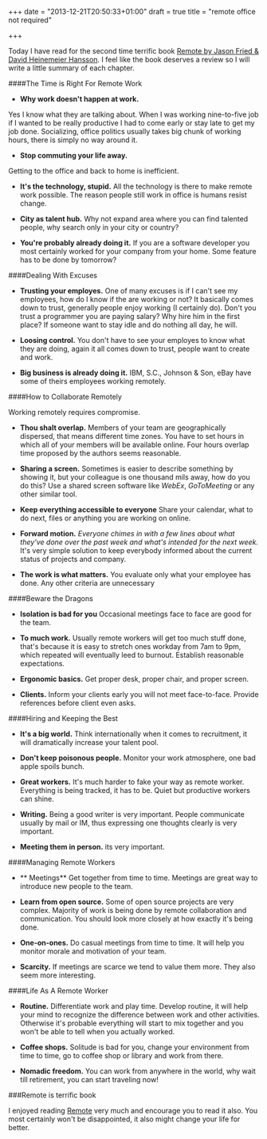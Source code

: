 +++
date = "2013-12-21T20:50:33+01:00"
draft = true
title = "remote office not required"

+++

Today I have read for the second time terrific book [Remote by Jason Fried & David Heinemeier Hansson](http://bit.ly/17YJc1C). I feel like the book deserves a review so I will write a little summary of each chapter.



####The Time is Right For Remote Work



* **Why work doesn't happen at work.**

Yes I know what they are talking about. When I was working nine-to-five job if I wanted to be really productive I had to come early or stay late to get my job done. Socializing, office politics usually takes big chunk of working hours, there is simply no way around it.



* **Stop commuting your life away.**

Getting to the office and back to home is inefficient.



* **It's the technology, stupid.** All the technology is there to make remote work possible. The reason people still work in office is humans resist change.



* **City as talent hub.** Why not expand area where you can find talented people, why search only in your city or country?



* **You're probably already doing it.** If you are a software developer you most certainly worked for your company from your home. Some feature has to be done by tomorrow?



####Dealing With Excuses



* **Trusting your employes.** One of many excuses is if I can't see my employees, how do I know if the are working or not? It basically comes down to trust, generally people enjoy working (I certainly do). Don't you trust a programmer you are paying salary? Why hire him in the first place? If someone want to stay idle and do nothing all day, he will.

* **Loosing control.**  You don't have to see your employes to know what they are doing, again it all comes down to trust, people want to create and work.

* **Big business is already doing it.** IBM, S.C., Johnson & Son, eBay have some of theirs employees working remotely.



####How to Collaborate Remotely

Working remotely requires compromise.



* **Thou shalt overlap.** Members of your team are geographically dispersed, that means different time zones. You have to set hours in which all of your members will be available online. Four hours overlap time proposed by the authors seems reasonable.

* **Sharing a screen.** Sometimes is easier to describe something by showing it, but your colleague is one thousand mils away, how do you do this? Use a shared screen software like *WebEx*, *GoToMeeting* or any other similar tool.

* **Keep everything accessible to everyone** Share your calendar, what to do next, files or anything you are working on online.

* **Forward motion.** *Everyone chimes in with a few lines about what they've done over the past week and what's intended for the next week.* It's very simple solution to keep everybody informed about the current status of projects and company.

* **The work is what matters.** You evaluate only what your employee has done. Any other criteria are unnecessary



####Beware the Dragons

* **Isolation is bad for you** Occasional meetings face to face are good for the team.

* **To much work.** Usually remote workers will get too much stuff done, that's because it is easy to stretch ones workday from 7am to 9pm, which repeated will eventually leed to burnout. Establish reasonable expectations.

* **Ergonomic basics.** Get proper desk, proper chair, and proper screen.

* **Clients.** Inform your clients early you will not meet face-to-face. Provide references before client even asks.



####Hiring and Keeping the Best

* **It's a big world.** Think internationally when it comes to recruitment, it will dramatically increase your talent pool.

* **Don't keep poisonous people.** Monitor your work atmosphere, one bad apple spoils bunch.

* **Great workers.** It's much harder to fake your way as remote worker. Everything is being tracked, it has to be. Quiet but productive workers can shine.

* **Writing.** Being a good writer is very important. People communicate usually by mail or IM, thus expressing one thoughts clearly is very important.

* **Meeting them in person.** its very important.



####Managing Remote Workers

* ** Meetings** Get together from time to time. Meetings are great way to introduce new people to the team.

* **Learn from open source.** Some of open source projects are very complex. Majority of work is being done by remote collaboration and communication. You should look more closely at how exactly it's being done.

* **One-on-ones.** Do casual meetings from time to time. It will help you monitor morale and motivation of your team.

* **Scarcity.** If meetings are scarce we tend to value them more. They also seem more interesting.



####Life As A Remote Worker



* **Routine.** Differentiate work and play time. Develop routine, it will help your mind to recognize the difference between work and other activities. Otherwise it's probable everything will start to mix together and you won't be able to tell when you actually worked.

* **Coffee shops.** Solitude is bad for you, change your environment from time to time, go to coffee shop or library and work from there.

* **Nomadic freedom.** You can work from anywhere in the world, why wait till retirement, you can start traveling now!


###Remote is terrific book

I enjoyed reading [Remote](http://bit.ly/17YJc1C) very much and encourage you to read it also. You most certainly won't be disappointed, it also might change your life for better.
